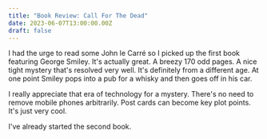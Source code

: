 ```yaml
---
title: "Book Review: Call For The Dead"
date: 2023-06-07T13:00:00.00Z
draft: false
---
```


I had the urge to read some John le Carré so I picked up the first book featuring George Smiley. It's actually great. A breezy 170 odd pages. A nice tight mystery that's resolved very well. It's definitely from a different age. At one point Smiley pops into a pub for a whisky and then goes off in his car.

I really appreciate that era of technology for a mystery. There's no need to remove mobile phones arbitrarily. Post cards can become key plot points. It's just very cool.

I've already started the second book.
